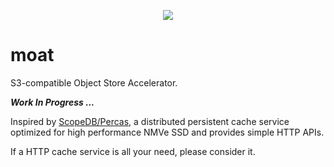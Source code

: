 <p align="center">
    <img src="https://raw.githubusercontent.com/mrcroxx/moat/main/etc/logo/slogan.svg" />
</p>

# moat

S3-compatible Object Store Accelerator.

***Work In Progress ...***

Inspired by [ScopeDB/Percas](https://github.com/scopedb/percas), a distributed persistent cache service optimized for high performance NMVe SSD and provides simple HTTP APIs.

If a HTTP cache service is all your need, please consider it.
